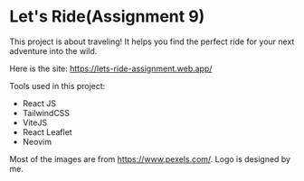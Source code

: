 # Let's Ride(Assignment 9)
This project is about traveling! It helps you find the perfect ride for your next adventure into the wild.

Here is the site: <https://lets-ride-assignment.web.app/>

Tools used in this project:
* React JS
* TailwindCSS
* ViteJS
* React Leaflet
* Neovim

Most of the images are from <https://www.pexels.com/>. Logo is designed by me.
